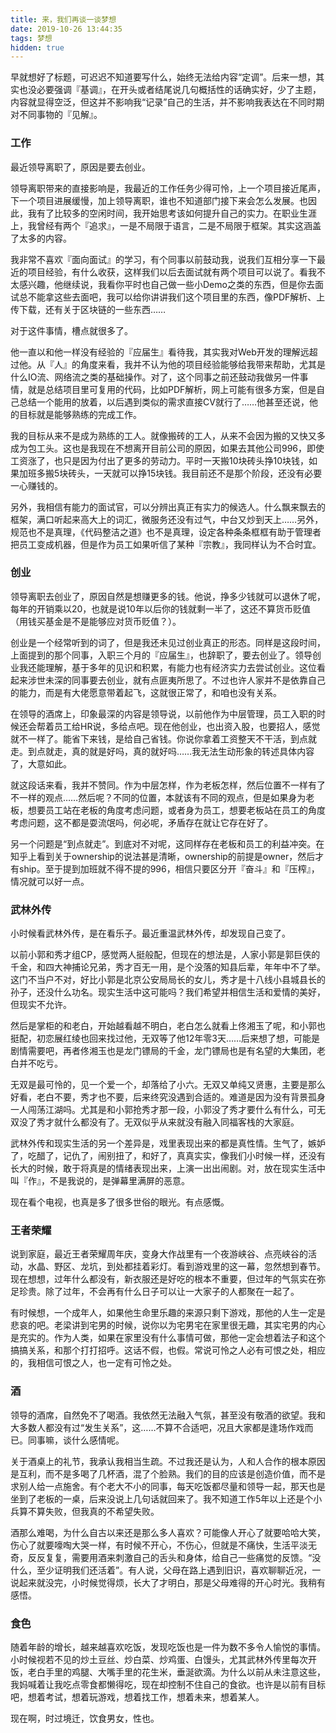 ```yaml
---
title: 来，我们再谈一谈梦想
date: 2019-10-26 13:44:35
tags: 梦想
hidden: true
---
```


早就想好了标题，可迟迟不知道要写什么，始终无法给内容“定调”。后来一想，其实也没必要强调『基调』，在开头或者结尾说几句概括性的话确实好，少了主题，内容就显得空泛，但这并不影响我“记录”自己的生活，并不影响我表达在不同时期对不同事物的『见解』。

### 工作

最近领导离职了，原因是要去创业。

领导离职带来的直接影响是，我最近的工作任务少得可怜，上一个项目接近尾声，下一个项目进展缓慢，加上领导离职，谁也不知道部门接下来会怎么发展。也因此，我有了比较多的空闲时间，我开始思考该如何提升自己的实力。在职业生涯上，我曾经有两个『追求』，一是不局限于语言，二是不局限于框架。其实这涵盖了太多的内容。

我非常不喜欢『面向面试』的学习，有个同事以前鼓动我，说我们互相分享一下最近的项目经验，有什么收获，这样我们以后去面试就有两个项目可以说了。看我不太感兴趣，他继续说，我看你平时也自己做一些小Demo之类的东西，但是你去面试总不能拿这些去面吧，我可以给你讲讲我们这个项目里的东西，像PDF解析、上传下载，还有关于区块链的一些东西……

对于这件事情，槽点就很多了。

他一直以和他一样没有经验的『应届生』看待我，其实我对Web开发的理解远超过他。从『人』的角度来看，我并不认为他的项目经验能够给我带来帮助，尤其是什么IO流、网络流之类的基础操作。对了，这个同事之前还鼓动我做另一件事情，就是总结项目里可复用的代码，比如PDF解析，网上可能有很多方案，但是自己总结一个能用的放着，以后遇到类似的需求直接CV就行了……他甚至还说，他的目标就是能够熟练的完成工作。

我的目标从来不是成为熟练的工人。就像搬砖的工人，从来不会因为搬的又快又多成为包工头。这也是我现在不想离开目前公司的原因，如果去其他公司996，即使工资涨了，也只是因为付出了更多的劳动力。平时一天搬10块砖头挣10块钱，如果加班多搬5块砖头，一天就可以挣15块钱。我目前还不是那个阶段，还没有必要一心赚钱的。

另外，我相信有能力的面试官，可以分辨出真正有实力的候选人。什么飘来飘去的框架，满口听起来高大上的词汇，微服务还没有过气，中台又炒到天上……另外，规范也不是真理，《代码整洁之道》也不是真理，设定各种条条框框有助于管理者把员工变成机器，但是作为员工如果听信了某种『宗教』，我同样认为不合时宜。

### 创业

领导离职去创业了，原因自然是想赚更多的钱。他说，挣多少钱就可以退休了呢，每年的开销乘以20，也就是说10年以后你的钱就剩一半了，这还不算货币贬值（用钱买基金是不是能够应对货币贬值？）。

创业是一个经常听到的词了，但是我还未见过创业真正的形态。同样是这段时间，上面提到的那个同事，入职三个月的『应届生』，也辞职了，要去创业了。领导创业我还能理解，基于多年的见识和积累，有能力也有经济实力去尝试创业。这位看起来涉世未深的同事要去创业，就有点匪夷所思了。不过也许人家并不是依靠自己的能力，而是有大佬愿意带着起飞，这就很正常了，和咱也没有关系。

在领导的酒席上，印象最深的内容是领导说，以前他作为中层管理，员工入职的时候还会帮着员工给HR说，多给点吧。现在他创业，也出资入股，也要招人，感觉就不一样了。能省下来钱，是给自己省钱。你说你拿着工资整天不干活，到点就走。到点就走，真的就是好吗，真的就好吗……我无法生动形象的转述具体内容了，大意如此。

就这段话来看，我并不赞同。作为中层怎样，作为老板怎样，然后位置不一样有了不一样的观点……然后呢？不同的位置，本就该有不同的观点，但是如果身为老板，想要员工站在老板的角度考虑问题，或者身为员工，想要老板站在员工的角度考虑问题，这不都是耍流氓吗，何必呢，矛盾存在就让它存在好了。

另一个问题是“到点就走”。到底对不对呢，这同样存在老板和员工的利益冲突。在知乎上看到关于ownership的说法甚是清晰，ownership的前提是owner，然后才有ship。至于提到加班就不得不提的996，相信只要区分开『奋斗』和『压榨』，情况就可以好一点。

### 武林外传

小时候看武林外传，是在看乐子。最近重温武林外传，却发现自己变了。

以前小郭和秀才组CP，感觉两人挺般配，但现在的想法是，人家小郭是郭巨侠的千金，和四大神捕论兄弟，秀才百无一用，是个没落的知县后辈，年年中不了举。这门不当户不对，好比小郭是北京公安局局长的女儿，秀才是十八线小县城县长的孙子，还没什么功名。现实生活中这可能吗？我们希望并相信生活和爱情的美好，但现实不允许。

然后是掌柜的和老白，开始越看越不明白，老白怎么就看上佟湘玉了呢，和小郭也挺配，初恋展红绫也回来找过他，无双等了他12年零3天……后来想了想，可能是剧情需要吧，再者佟湘玉也是龙门镖局的千金，龙门镖局也是有名望的大集团，老白并不吃亏。

无双是最可怜的，见一个爱一个，却落给了小六。无双又单纯又贤惠，主要是那么好看，老白不要，秀才也不要，后来终究没遇到合适的。难道是因为没有背景孤身一人闯荡江湖吗。尤其是和小郭抢秀才那一段，小郭没了秀才要什么有什么，可无双没了秀才就什么都没有了。无双似乎从来就没有融入同福客栈的大家庭。

武林外传和现实生活的另一个差异是，戏里表现出来的都是真性情。生气了，嫉妒了，吃醋了，记仇了，闹别扭了，和好了，真真实实，像我们小时候一样，还没有长大的时候，敢于将真是的情绪表现出来，上演一出出闹剧。对，放在现实生活中叫『作』，不是我说的，是弹幕里满屏的恶意。

现在看个电视，也真是多了很多世俗的眼光。有点感慨。

### 王者荣耀

说到家庭，最近王者荣耀周年庆，变身大作战里有一个夜游峡谷、点亮峡谷的活动，水晶、野区、龙坑，到处都挂着彩灯。看到游戏里的这一幕，忽然想到春节。现在想想，过年什么都没有，新衣服还是好吃的根本不重要，但过年的气氛实在弥足珍贵。除了过年，不会再有什么日子可以让一大家子的人都聚在一起了。

有时候想，一个成年人，如果他生命里乐趣的来源只剩下游戏，那他的人生一定是悲哀的吧。老梁讲到宅男的时候，说你以为宅男宅在家里很无趣，其实宅男的内心是充实的。作为人类，如果在家里没有什么事情可做，那他一定会想着法子和这个搞搞关系，和那个打打招呼。这话不假，也假。常说可怜之人必有可恨之处，相应的，我相信可恨之人，也一定有可怜之处。

### 酒

领导的酒席，自然免不了喝酒。我依然无法融入气氛，甚至没有敬酒的欲望。我和大多数人都没有过“发生关系”，这……不算不合适吧，况且大家都是逢场作戏而已。同事嘛，谈什么感情呢。

关于酒桌上的礼节，我承认我相当生疏。不过我还是认为，人和人合作的根本原因是互利，而不是多喝了几杯酒，混了个脸熟。我们的目的应该是创造价值，而不是求别人给一点施舍。有个老大不小的同事，每天吃饭都尽量和领导一起，那天也是坐到了老板的一桌，后来没说上几句话就回来了。我不知道工作5年以上还是个小兵算不算失败，但我真的不希望失败。

酒那么难喝，为什么自古以来还是那么多人喜欢？可能像人开心了就要哈哈大笑，伤心了就要嚎啕大哭一样，有时候不开心，不伤心，但就是不痛快，生活平淡无奇，反反复复，需要用酒来刺激自己的舌头和身体，给自己一些痛觉的反馈。“没什么，至少证明我们还活着”。有人说，父母在路上遇到旧识，喜欢聊聊近况，一说起来就没完，小时候觉得烦，长大了才明白，那是父母难得的开心时光。我稍有感悟。

### 食色

随着年龄的增长，越来越喜欢吃饭，发现吃饭也是一件为数不多令人愉悦的事情。小时候视若不见的炒土豆丝、炒白菜、炒鸡蛋、白馒头，尤其武林外传里每次开饭，老白手里的鸡腿、大嘴手里的花生米，垂涎欲滴。为什么以前从未注意这些，我妈喊着让我吃点零食都懒得吃，现在却控制不住自己的食欲。也许是以前有目标吧，想着考试，想着玩游戏，想着找工作，想着未来，想着某人。

现在啊，时过境迁，饮食男女，性也。



